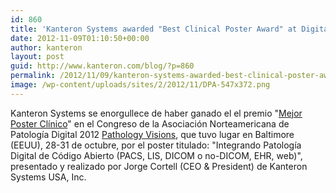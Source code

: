 ```yaml
---
id: 860
title: 'Kanteron Systems awarded "Best Clinical Poster Award" at Digital Pathology Association Congress'
date: 2012-11-09T01:10:50+00:00
author: kanteron
layout: post
guid: http://www.kanteron.com/blog/?p=860
permalink: /2012/11/09/kanteron-systems-awarded-best-clinical-poster-award-at-digital-pathology-association-congress/
image: /wp-content/uploads/sites/2/2012/11/DPA-547x372.png
---
```

Kanteron Systems se enorgullece de haber ganado el el premio "<a title="https://digitalpathologyassociation.org/poster-presenters" href="https://digitalpathologyassociation.org/poster-presenters" target="_blank">Mejor Poster Clínico</a>" en el Congreso de la Asociación Norteamericana de Patología Digital 2012 <a title="https://digitalpathologyassociation.org/pathology-visions-2012" href="https://digitalpathologyassociation.org/pathology-visions-2012" target="_blank">Pathology Visions</a>, que tuvo lugar en Baltimore (EEUU), 28-31 de octubre, por el poster titulado: "Integrando Patología Digital de Código Abierto (PACS, LIS, DICOM o no-DICOM, EHR, web)", presentado y realizado por Jorge Cortell (CEO & President) de Kanteron Systems USA, Inc.
